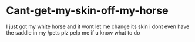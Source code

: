 # Cant-get-my-skin-off-my-horse
I just got my white horse and it wont let me change its skin i dont even have the saddle in my /pets plz pelp me if u know what to do
